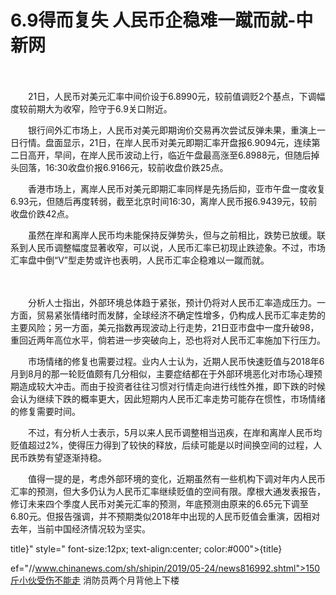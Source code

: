 # 6.9得而复失 人民币企稳难一蹴而就-中新网

　　

　　21日，人民币对美元汇率中间价设于6.8990元，较前值调贬2个基点，下调幅度较前期大为收窄，险守于6.9关口附近。

　　银行间外汇市场上，人民币对美元即期询价交易再次尝试反弹未果，重演上一日行情。盘面显示，21日，在岸人民币对美元即期汇率开盘报6.9094元，连续第二日高开，早间，在岸人民币波动上行，临近午盘最高涨至6.8988元，但随后掉头回落，16:30收盘价报6.9166元，较前收盘价跌25点。

　　香港市场上，离岸人民币对美元即期汇率同样是先扬后抑，亚市午盘一度收复6.93元，但随后再度转弱，截至北京时间16:30，离岸人民币报6.9439元，较前收盘价跌42点。

　　虽然在岸和离岸人民币均未能保持反弹势头，但与之前相比，跌势已放缓。联系到人民币调整幅度显著收窄，可以说，人民币汇率已初现止跌迹象。不过，市场汇率盘中倒“V”型走势或许也表明，人民币汇率企稳难以一蹴而就。

　　

　　分析人士指出，外部环境总体趋于紧张，预计仍将对人民币汇率造成压力。一方面，贸易紧张情绪时而发酵，全球经济不确定性增多，仍构成人民币汇率走势的主要风险；另一方面，美元指数再现波动上行走势，21日亚市盘中一度升破98，重回近两年高位水平，倘若进一步突破向上，恐也将对人民币汇率施加下行压力。

　　市场情绪的修复也需要过程。业内人士认为，近期人民币快速贬值与2018年6月到8月的那一轮贬值颇有几分相似，主要症结都在于外部环境恶化对市场心理预期造成较大冲击。而由于投资者往往习惯对行情走向进行线性外推，即下跌的时候会认为继续下跌的概率更大，因此短期内人民币汇率走势可能存在惯性，市场情绪的修复需要时间。

　　不过，有分析人士表示，5月以来人民币调整相当迅疾，在岸和离岸人民币均贬值超过2%，使得压力得到了较快的释放，后续可能是以时间换空间的过程，人民币跌势有望逐渐持稳。

　　值得一提的是，考虑外部环境的变化，近期虽然有一些机构下调对年内人民币汇率的预测，但大多仍认为人民币汇率继续贬值的空间有限。摩根大通发表报告，修订未来四个季度人民币对美元汇率的预测，年底预测由原来的6.65元下调至6.80元。但报告强调，并不预期类似2018年中出现的人民币贬值会重演，因相对去年，当前中国经济情况较为坚实。

title}" style=" font-size:12px; text-align:center; color:#000">{title}

ef="//www.chinanews.com/sh/shipin/2019/05-24/news816992.shtml">150斤小伙受伤不能走 消防员两个月背他上下楼
